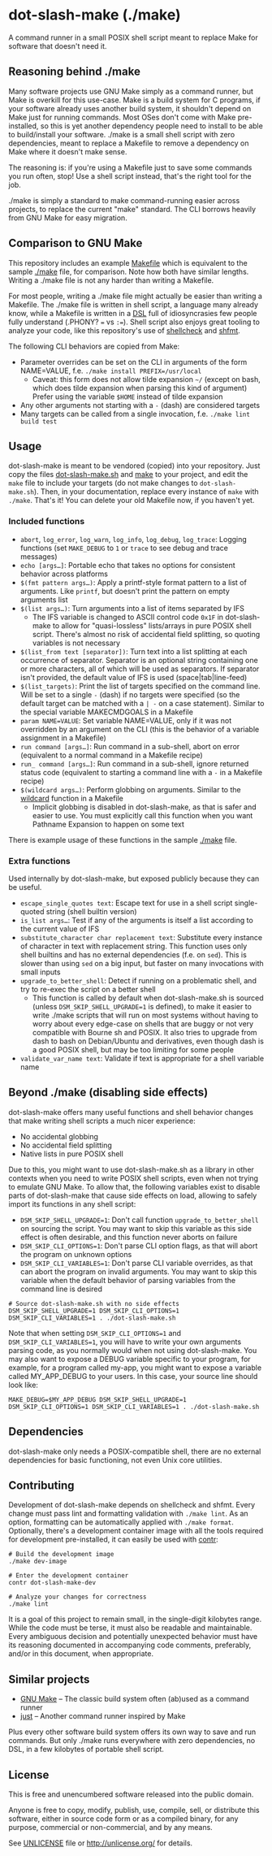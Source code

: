 # dot-slash-make (./make)

A command runner in a small POSIX shell script meant to replace Make for software that doesn't need it.

## Reasoning behind ./make

Many software projects use GNU Make simply as a command runner, but Make is overkill for this use-case. Make is a build system for C programs, if your software already uses another build system, it shouldn't depend on Make just for running commands. Most OSes don't come with Make pre-installed, so this is yet another dependency people need to install to be able to build/install your software. ./make is a small shell script with zero dependencies, meant to replace a Makefile to remove a dependency on Make where it doesn't make sense.

The reasoning is: if you're using a Makefile just to save some commands you run often, stop! Use a shell script instead, that's the right tool for the job.

./make is simply a standard to make command-running easier across projects, to replace the current "make" standard. The CLI borrows heavily from GNU Make for easy migration.

## Comparison to GNU Make

This repository includes an example [Makefile](Makefile) which is equivalent to the sample [./make](make) file, for comparison. Note how both have similar lengths. Writing a ./make file is not any harder than writing a Makefile.

For most people, writing a ./make file might actually be easier than writing a Makefile. The ./make file is written in shell script, a language many already know, while a Makefile is written in a [DSL](https://en.wikipedia.org/wiki/Domain-specific_language) full of idiosyncrasies few people fully understand (.PHONY? `=` vs `:=`). Shell script also enjoys great tooling to analyze your code, like this repository's use of [shellcheck](https://www.shellcheck.net) and [shfmt](https://github.com/mvdan/sh).

The following CLI behaviors are copied from Make:
* Parameter overrides can be set on the CLI in arguments of the form NAME=VALUE, f.e. `./make install PREFIX=/usr/local`
  * Caveat: this form does not allow tilde expansion `~/` (except on bash, which does tilde expansion when parsing this kind of argument)  
  Prefer using the variable `$HOME` instead of tilde expansion
* Any other arguments not starting with a `-` (dash) are considered targets
* Many targets can be called from a single invocation, f.e. `./make lint build test`

## Usage

dot-slash-make is meant to be vendored (copied) into your repository. Just copy the files [dot-slash-make.sh](dot-slash-make.sh) and [make](make) to your project, and edit the `make` file to include your targets (do not make changes to `dot-slash-make.sh`). Then, in your documentation, replace every instance of `make` with `./make`. That's it! You can delete your old Makefile now, if you haven't yet.

### Included functions

* `abort`, `log_error`, `log_warn`, `log_info`, `log_debug`, `log_trace`: Logging functions (set `MAKE_DEBUG` to `1` or `trace` to see debug and trace messages)
* `echo [args…]`: Portable echo that takes no options for consistent behavior across platforms
* `$(fmt pattern args…)`: Apply a printf-style format pattern to a list of arguments. Like `printf`, but doesn't print the pattern on empty arguments list
* `$(list args…)`: Turn arguments into a list of items separated by IFS
  * The IFS variable is changed to ASCII control code `0x1F` in dot-slash-make to allow for "quasi-lossless" lists/arrays in pure POSIX shell script. There's almost no risk of accidental field splitting, so quoting variables is not necessary
* `$(list_from text [separator])`: Turn text into a list splitting at each occurrence of separator. Separator is an optional string containing one or more characters, all of which will be used as separators. If separator isn't provided, the default value of IFS is used (space|tab|line-feed)
* `$(list_targets)`: Print the list of targets specified on the command line. Will be set to a single `-` (dash) if no targets were specified (so the default target can be matched with a `| -` on a case statement). Similar to the special variable MAKECMDGOALS in a Makefile
* `param NAME=VALUE`: Set variable NAME=VALUE, only if it was not overridden by an argument on the CLI (this is the behavior of a variable assignment in a Makefile)
* `run command [args…]`: Run command in a sub-shell, abort on error (equivalent to a normal command in a Makefile recipe)
* `run_ command [args…]`: Run command in a sub-shell, ignore returned status code (equivalent to starting a command line with a `-` in a Makefile recipe)
* `$(wildcard args…)`: Perform globbing on arguments. Similar to the [wildcard](https://www.gnu.org/software/make/manual/make.html#Wildcard-Function) function in a Makefile
  * Implicit globbing is disabled in dot-slash-make, as that is safer and easier to use. You must explicitly call this function when you want Pathname Expansion to happen on some text

There is example usage of these functions in the sample [./make](make) file.

### Extra functions

Used internally by dot-slash-make, but exposed publicly because they can be useful.

* `escape_single_quotes text`: Escape text for use in a shell script single-quoted string (shell builtin version)
* `is_list args…`: Test if any of the arguments is itself a list according to the current value of IFS
* `substitute_character char replacement text`: Substitute every instance of character in text with replacement string. This function uses only shell builtins and has no external dependencies (f.e. on `sed`). This is slower than using `sed` on a big input, but faster on many invocations with small inputs
* `upgrade_to_better_shell`: Detect if running on a problematic shell, and try to re-exec the script on a better shell
  * This function is called by default when dot-slash-make.sh is sourced (unless `DSM_SKIP_SHELL_UPGRADE=1` is defined), to make it easier to write ./make scripts that will run on most systems without having to worry about every edge-case on shells that are buggy or not very compatible with Bourne sh and POSIX. It also tries to upgrade from dash to bash on Debian/Ubuntu and derivatives, even though dash is a good POSIX shell, but may be too limiting for some people
* `validate_var_name text`: Validate if text is appropriate for a shell variable name

## Beyond ./make (disabling side effects)

dot-slash-make offers many useful functions and shell behavior changes that make writing shell scripts a much nicer experience:

* No accidental globbing
* No accidental field splitting
* Native lists in pure POSIX shell

Due to this, you might want to use dot-slash-make.sh as a library in other contexts when you need to write POSIX shell scripts, even when not trying to emulate GNU Make. To allow that, the following variables exist to disable parts of dot-slash-make that cause side effects on load, allowing to safely import its functions in any shell script:

* `DSM_SKIP_SHELL_UPGRADE=1`: Don't call function `upgrade_to_better_shell` on sourcing the script. You may want to skip this variable as this side effect is often desirable, and this function never aborts on failure
* `DSM_SKIP_CLI_OPTIONS=1`: Don't parse CLI option flags, as that will abort the program on unknown options
* `DSM_SKIP_CLI_VARIABLES=1`: Don't parse CLI variable overrides, as that can abort the program on invalid arguments. You may want to skip this variable when the default behavior of parsing variables from the command line is desired

```shell
# Source dot-slash-make.sh with no side effects
DSM_SKIP_SHELL_UPGRADE=1 DSM_SKIP_CLI_OPTIONS=1 DSM_SKIP_CLI_VARIABLES=1 . ./dot-slash-make.sh
```

Note that when setting `DSM_SKIP_CLI_OPTIONS=1` and `DSM_SKIP_CLI_VARIABLES=1`, you will have to write your own arguments parsing code, as you normally would when not using dot-slash-make. You may also want to expose a DEBUG variable specific to your program, for example, for a program called my-app, you might want to expose a variable called MY_APP_DEBUG to your users. In this case, your source line should look like:

```shell
MAKE_DEBUG=$MY_APP_DEBUG DSM_SKIP_SHELL_UPGRADE=1 DSM_SKIP_CLI_OPTIONS=1 DSM_SKIP_CLI_VARIABLES=1 . ./dot-slash-make.sh
```

## Dependencies

dot-slash-make only needs a POSIX-compatible shell, there are no external dependencies for basic functioning, not even Unix core utilities.

## Contributing

Development of dot-slash-make depends on shellcheck and shfmt. Every change must pass lint and formatting validation with `./make lint`. As an option, formatting can be automatically applied with `./make format`. Optionally, there's a development container image with all the tools required for development pre-installed, it can easily be used with [contr](https://codeberg.org/contr/contr):

```shell
# Build the development image
./make dev-image

# Enter the development container
contr dot-slash-make-dev

# Analyze your changes for correctness
./make lint
```

It is a goal of this project to remain small, in the single-digit kilobytes range. While the code must be terse, it must also be readable and maintainable. Every ambiguous decision and potentially unexpected behavior must have its reasoning documented in accompanying code comments, preferably, and/or in this document, when appropriate.

## Similar projects

* [GNU Make](https://www.gnu.org/software/make/) – The classic build system often (ab)used as a command runner
* [just](https://github.com/casey/just) – Another command runner inspired by Make

Plus every other software build system offers its own way to save and run commands. But only ./make runs everywhere with zero dependencies, no DSL, in a few kilobytes of portable shell script.

## License

This is free and unencumbered software released into the public domain.

Anyone is free to copy, modify, publish, use, compile, sell, or
distribute this software, either in source code form or as a compiled
binary, for any purpose, commercial or non-commercial, and by any
means.

See [UNLICENSE](UNLICENSE) file or http://unlicense.org/ for details.
